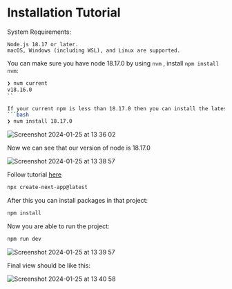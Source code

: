 # Installation Tutorial

System Requirements:

```
Node.js 18.17 or later.
macOS, Windows (including WSL), and Linux are supported.
```

You can make sure you have node 18.17.0 by using `nvm` , install `npm install nvm`:
```bash
❯ nvm current
v18.16.0
``

If your current npm is less than 18.17.0 then you can install the latest with 
```bash
❯ nvm install 18.17.0
```

![Screenshot 2024-01-25 at 13 36 02](https://github.com/aice-africa/tutorials/assets/25654848/91610328-d878-4bbb-9b15-934b27d8ff4a)

Now we can see that our version of node is 18.17.0

![Screenshot 2024-01-25 at 13 38 57](https://github.com/aice-africa/tutorials/assets/25654848/417b2f6e-ce13-432e-8195-6c696efc0aac)

Follow tutorial [here](https://nextjs.org/docs/getting-started/installation) 

```bash
npx create-next-app@latest
```

After this you can install packages in that project: 

```bash
npm install
```

Now you are able to run the project: 
```bash
npm run dev
```
![Screenshot 2024-01-25 at 13 39 57](https://github.com/aice-africa/tutorials/assets/25654848/da9662ce-4763-4431-8d1d-98580fe22fad)


Final view  should be like this: 

![Screenshot 2024-01-25 at 13 40 58](https://github.com/aice-africa/tutorials/assets/25654848/4b0b84d6-c19f-4365-a21f-488ee9597381)

